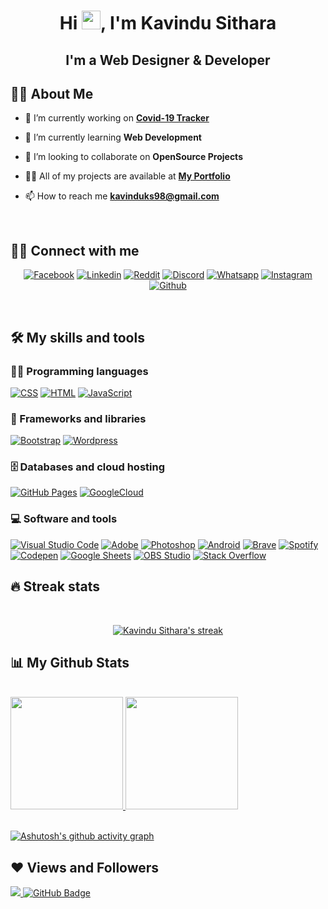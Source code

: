 <h1 align="center">Hi <img src="https://raw.githubusercontent.com/MartinHeinz/MartinHeinz/master/wave.gif" width="30px">, I'm Kavindu Sithara</h1>
<h2 align="center">I'm a Web Designer & Developer</h2>


## 🙋‍♂️ About Me

- 🔭 I’m currently working on **[Covid-19 Tracker](https://covid-19-tracker-e4bda.web.app/)**

- 🌱 I’m currently learning **Web Development**

- 👯 I’m looking to collaborate on **OpenSource Projects**

- 👨‍💻 All of my projects are available at **[My Portfolio](#)**

- 📫 How to reach me **kavinduks98@gmail.com**

<br>

## 🙋‍♂️ Connect with me

<!-- Badges template - https://github.com/badges/shields -->

<p align="center">
 <a href="https://www.facebook.com/kavindu.sithara.k/"><img alt="Facebook" title="Facebook" src="https://img.shields.io/badge/Facebook-1877F2?style=for-the-badge&logo=facebook&logoColor=white"/></a>
  <a href="https://www.linkedin.com/in/kavindu-sithara/"><img alt="Linkedin" title="Linkedin" src="https://img.shields.io/badge/LinkedIn-0077B5?style=for-the-badge&logo=linkedin&logoColor=white"/></a>
  <a href="https://www.reddit.com/user/kavinduksk"><img alt="Reddit" title="Reddit" src="https://img.shields.io/badge/Reddit-FF4500?style=for-the-badge&logo=reddit&logoColor=white"/></a>
  <a href="https://discord.com/channels/@me"><img alt="Discord" title="Discord" src="https://img.shields.io/badge/Discord-7289DA?style=for-the-badge&logo=discord&logoColor=white"/></a>
 <a href="https://api.whatsapp.com/send?phone=0784855562"><img alt="Whatsapp" title="Whatsapp" src="https://img.shields.io/badge/WhatsApp-25D366?style=for-the-badge&logo=whatsapp&logoColor=white"/></a>
 <a href="#"><img alt="Instagram" title="Instagram" src="https://img.shields.io/badge/Instagram-E4405F?style=for-the-badge&logo=instagram&logoColor=white"/></a>
 <a href="https://github.com/kavindusithara"><img alt="Github" title="Github" src="https://img.shields.io/badge/GitHub-100000?style=for-the-badge&logo=github&logoColor=white"/></a>
 <p>

<br>

## 🛠️ My skills and tools

### 👨‍💻 Programming languages

<p>
    <a href="#"><img alt="CSS" src="https://img.shields.io/badge/CSS3-1572B6?style=for-the-badge&logo=css3&logoColor=white"></a>
    <a href="#"><img alt="HTML" src="https://img.shields.io/badge/HTML5-E34F26?style=for-the-badge&logo=html5&logoColor=white"></a>
    <a href="#"><img alt="JavaScript" src="https://img.shields.io/badge/JavaScript-F7DF1E?style=for-the-badge&logo=javascript&logoColor=black"></a>

</p>

### 🧰 Frameworks and libraries

<p>
    <a href="#"><img alt="Bootstrap" src="https://img.shields.io/badge/Bootstrap-563D7C?style=for-the-badge&logo=bootstrap&logoColor=white"></a>
    <a href="#"><img alt="Wordpress" src="https://img.shields.io/badge/Wordpress-21759B?logo=wordpress&logoColor=white"></a>    
</p>

### 🗄️ Databases and cloud hosting

<p>
    <a href="#"><img alt="GitHub Pages" src="https://img.shields.io/badge/GitHub%20Pages-%23327FC7.svg?logo=github&logoColor=white"></a>
    <a href=#><img alt="GoogleCloud" src="https://img.shields.io/badge/Google_Cloud-4285F4?style=for-the-badge&logo=google-cloud&logoColor=white"></a>
 <a href=#><img alt="" src=""></a>
</p>

### 💻 Software and tools

<p> 
<a href="#"><img alt="Visual Studio Code" src="https://img.shields.io/badge/Visual%20Studio%20Code-0078d7.svg?logo=visual-studio-code&logoColor=white"></a>
    <a href="#"><img alt="Adobe" src="https://img.shields.io/badge/Adobe%20-%23FF0000.svg?logo=adobe&logoColor=white"></a>
    <a href="#"><img alt="Photoshop" src="https://img.shields.io/badge/Photoshop%20-%23FF0000.svg?logo=adobe%20photoshop&logoColor=white"></a>
    <a href="#"><img alt="Android" src="https://img.shields.io/badge/Android-3DDC84?logo=android&logoColor=white"></a>
    <a href="#"><img alt="Brave" src="https://img.shields.io/badge/-Brave-FB542B?logo=brave&logoColor=white"></a>
    <a href="#"><img alt="Spotify" src="https://img.shields.io/badge/Spotify-0078d7.svg?logo=spotify&logoColor=white"></a>
    <a href="#"><img alt="Codepen" src="https://img.shields.io/badge/Codepen-000000.svg?logo=codepen&logoColor=white"></a>
    <a href="#"><img alt="Google Sheets" src="https://img.shields.io/badge/Google%20Sheets%20-%2334A853.svg?logo=google%20sheets&logoColor=white"></a>
    <a href="#"><img alt="OBS Studio" src="https://img.shields.io/badge/-OBS%20Studio-302E31?logo=obs-studio&logoColor=white"></a>
    <a href="#"><img alt="Stack Overflow" src="https://img.shields.io/badge/-Stack%20Overflow-FE7A16?logo=stack-overflow&logoColor=white"></a>

</p>


## 🔥 Streak stats 
<br>
<p align="center">
    <a href="https://github.com/kavindusithara/github-readme-streak-stats">
        <img title="🔥 Get streak stats for your profile at git.io/streak-stats" alt="Kavindu Sithara's streak" src="https://github-readme-streak-stats.herokuapp.com/?user=kavindusithara&theme=algolia&hide_border=true&stroke=0000&background=060A0CD0"/>
    </a>
</p>



## 📊 My Github Stats
<br>
 <div style="display: inline_block">
  <a href="https://github.com/kavindusithara">
  <img height="180em" src="https://github-readme-stats.vercel.app/api?username=kavindusithara&show_icons=true&theme=algolia&include_all_commits=true&count_private=true"/>
  <img height="180em" src="https://github-readme-stats.vercel.app/api/top-langs/?username=kavindusithara&layout=compact&langs_count=7&theme=algolia"/>
</div>
 

 
 <br>
 
[![Ashutosh's github activity graph](https://activity-graph.herokuapp.com/graph?username=kavindusithara&theme=react-dark)](https://github.com/ashutosh00710/github-readme-activity-graph)

 
 ## ❤ Views and Followers
<a href="https://github.com/Meghna-DAS/github-profile-views-counter">
    <img src="https://komarev.com/ghpvc/?username=kavindusithara">
</a>
<a href="https://github.com/kavindusithara?tab=followers"><img src="https://img.shields.io/github/followers/kavindusithara?label=Followers&style=social" alt="GitHub Badge"></a>

